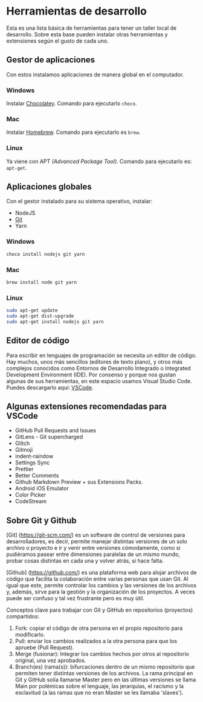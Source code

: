 # Herramientas de desarrollo

Esta es una lista básica de herramientas para tener un taller local de desarrollo. Sobre esta base pueden instalar otras herramientas y extensiones según el gusto de cada uno.

## Gestor de aplicaciones

Con estos instalamos aplicaciones de manera global en el computador.

### Windows

Instalar [Chocolatey](https://chocolatey.org/install). Comando para ejecutarlo `choco`.

### Mac

Instalar [Homebrew](https://brew.sh/). Comando para ejecutarlo es `brew`.

### Linux

Ya viene con APT _(Advanced Package Tool)_. Comando para ejecutarlo es: `apt-get`.

## Aplicaciones globales

Con el gestor instalado para su sistema operativo, instalar:

- NodeJS
- [Git](#sobre-git-y-github)
- Yarn

### Windows

```bash
choco install nodejs git yarn
```

### Mac

```bash
brew install node git yarn
```

### Linux

```bash
sudo apt-get update
sudo apt-get dist-upgrade
sudo apt-get install nodejs git yarn
```

## Editor de código

Para escribir en lenguajes de programación se necesita un editor de código. Hay muchos, unos más sencillos (editores de texto plano), y otros más complejos conocidos como Entornos de Desarrollo Integrado o Integrated Development Environment (IDE). Por consenso y porque nos gustan algunas de sus herramientas, en este espacio usamos Visual Studio Code. Puedes descargarlo aquí: [VSCode](https://code.visualstudio.com/).

## Algunas extensiones recomendadas para VSCode

- GitHub Pull Requests and Issues
- GitLens - Git supercharged
- Glitch
- Gitmoji
- indent-raindow
- Settings Sync
- Prettier
- Better Comments
- Github Markdown Preview + sus Extensions Packs.
- Android iOS Emulator
- Color Picker
- CodeStream

## Sobre Git y Github

[Git] (https://git-scm.com/) es un software de control de versiones para desarrolladores, es decir, permite manejar distintas versiones de un solo archivo o proyecto e ir y venir entre versiones cómodamente, como si pudiéramos pasear entre dimensiones paralelas de un mismo mundo, probar cosas distintas en cada una y volver atrás, si hace falta. 

[Github] (https://github.com/) es una plataforma web para alojar archivos de código que facilita la colaboración entre varias personas que usan Git. Al igual que este, permite controlar los cambios y las versiones de los archivos y, además, sirve para la gestión y la organización de los proyectos. A veces puede ser confuso y tal vez frustrante pero es muy útil. 

Conceptos clave para trabajar con Git y GitHub en repositorios (proyectos) compartidos:

1. Fork: copiar el código de otra persona en el propio repositorio para modificarlo.
2. Pull: enviar los cambios realizados a la otra persona para que los apruebe (Pull Request). 
3. Merge (fusionar): Integrar los cambios hechos por otros al repositorio original, una vez aprobados.
4. Branch(es) (rama(s)): bifurcaciones dentro de un mismo repositorio que permiten tener distintas versiones de los archivos. La rama principal en Git y GitHub solía llamarse Master pero en las últimas versiones se llama Main por polémicas sobre el lenguaje, las jerarquías, el racismo y la esclavitud (a las ramas que no eran Master se les llamaba 'slaves'). 

